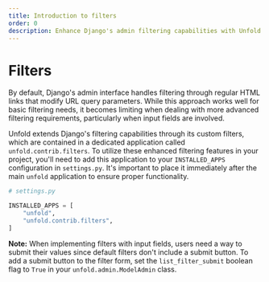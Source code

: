 ```yaml
---
title: Introduction to filters
order: 0
description: Enhance Django's admin filtering capabilities with Unfold's custom filters. Discover advanced filtering features, input field filters, and proper configuration for seamless integration with your Django project.
---
```


# Filters

By default, Django's admin interface handles filtering through regular HTML links that modify URL query parameters. While this approach works well for basic filtering needs, it becomes limiting when dealing with more advanced filtering requirements, particularly when input fields are involved.

Unfold extends Django's filtering capabilities through its custom filters, which are contained in a dedicated application called `unfold.contrib.filters`. To utilize these enhanced filtering features in your project, you'll need to add this application to your `INSTALLED_APPS` configuration in `settings.py`. It's important to place it immediately after the main `unfold` application to ensure proper functionality.

```python
# settings.py

INSTALLED_APPS = [
    "unfold",
    "unfold.contrib.filters",
]
```

**Note:** When implementing filters with input fields, users need a way to submit their values since default filters don't include a submit button. To add a submit button to the filter form, set the `list_filter_submit` boolean flag to `True` in your `unfold.admin.ModelAdmin` class.
